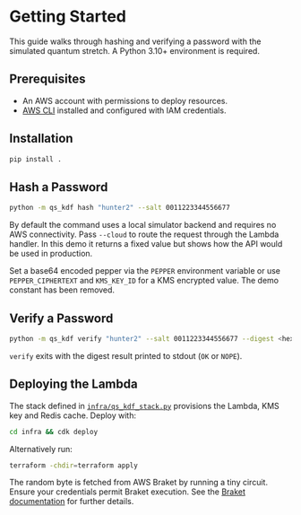 # Getting Started

This guide walks through hashing and verifying a password with the simulated
quantum stretch. A Python 3.10+ environment is required.

## Prerequisites

- An AWS account with permissions to deploy resources.
- [AWS CLI](https://docs.aws.amazon.com/cli/) installed and configured with
  IAM credentials.

## Installation

```bash
pip install .
```

## Hash a Password

```bash
python -m qs_kdf hash "hunter2" --salt 0011223344556677
```

By default the command uses a local simulator backend and requires no AWS
connectivity. Pass `--cloud` to route the request through the Lambda handler.
In this demo it returns a fixed value but shows how the API would be used in
production.

Set a base64 encoded pepper via the ``PEPPER`` environment variable or use
``PEPPER_CIPHERTEXT`` and ``KMS_KEY_ID`` for a KMS encrypted value. The demo
constant has been removed.

## Verify a Password

```bash
python -m qs_kdf verify "hunter2" --salt 0011223344556677 --digest <hex>
```

`verify` exits with the digest result printed to stdout (`OK` or `NOPE`).

## Deploying the Lambda

The stack defined in [`infra/qs_kdf_stack.py`](../infra/qs_kdf_stack.py)
provisions the Lambda, KMS key and Redis cache. Deploy with:

```bash
cd infra && cdk deploy
```

Alternatively run:

```bash
terraform -chdir=terraform apply
```

The random byte is fetched from AWS Braket by running a tiny circuit. Ensure
your credentials permit Braket execution. See the
[Braket documentation](https://docs.aws.amazon.com/braket/)
for further details.
